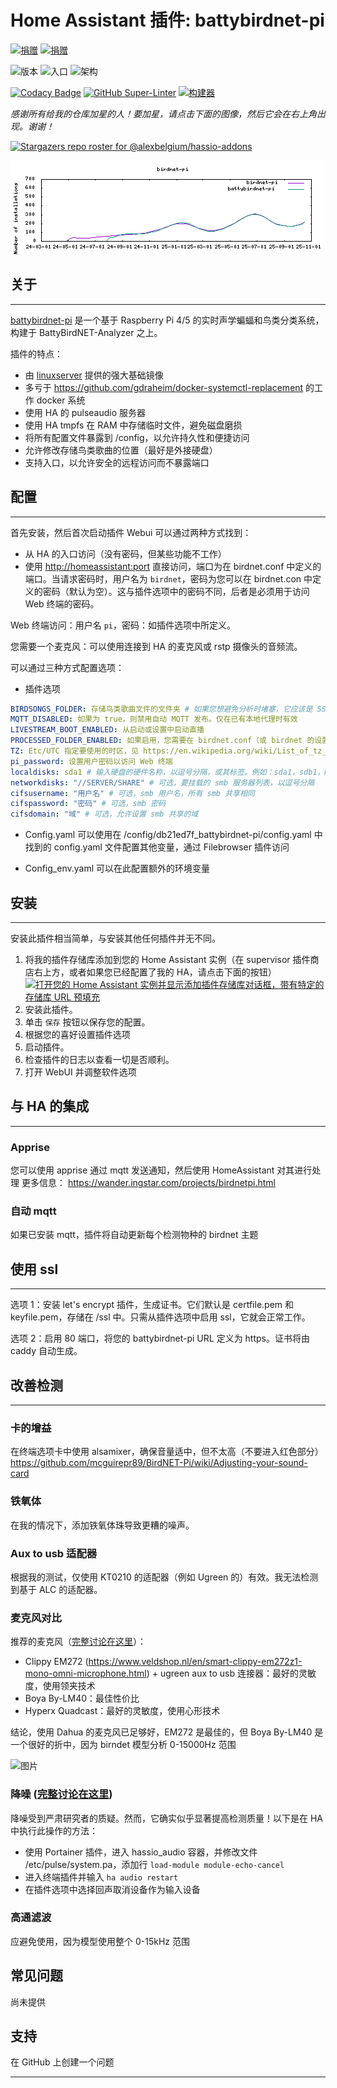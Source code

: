 # Home Assistant 插件: battybirdnet-pi

[![捐赠][donation-badge]](https://www.buymeacoffee.com/alexbelgium)
[![捐赠][paypal-badge]](https://www.paypal.com/donate/?hosted_button_id=DZFULJZTP3UQA)

![版本](https://img.shields.io/badge/dynamic/json?label=Version&query=%24.version&url=https%3A%2F%2Fraw.githubusercontent.com%2Falexbelgium%2Fhassio-addons%2Fmaster%2Fbattybirdnet-pi%2Fconfig.json)
![入口](https://img.shields.io/badge/dynamic/json?label=Ingress&query=%24.ingress&url=https%3A%2F%2Fraw.githubusercontent.com%2Falexbelgium%2Fhassio-addons%2Fmaster%2Fbattybirdnet-pi%2Fconfig.json)
![架构](https://img.shields.io/badge/dynamic/json?color=success&label=Arch&query=%24.arch&url=https%3A%2F%2Fraw.githubusercontent.com%2Falexbelgium%2Fhassio-addons%2Fmaster%2Fbattybirdnet-pi%2Fconfig.json)

[![Codacy Badge](https://app.codacy.com/project/badge/Grade/9c6cf10bdbba45ecb202d7f579b5be0e)](https://www.codacy.com/gh/alexbelgium/hassio-addons/dashboard?utm_source=github.com&utm_medium=referral&utm_content=alexbelgium/hassio-addons&utm_campaign=Badge_Grade)
[![GitHub Super-Linter](https://img.shields.io/github/actions/workflow/status/alexbelgium/hassio-addons/weekly-supelinter.yaml?label=Lint%20code%20base)](https://github.com/alexbelgium/hassio-addons/actions/workflows/weekly-supelinter.yaml)
[![构建器](https://img.shields.io/github/actions/workflow/status/alexbelgium/hassio-addons/onpush_builder.yaml?label=Builder)](https://github.com/alexbelgium/hassio-addons/actions/workflows/onpush_builder.yaml)

[donation-badge]: https://img.shields.io/badge/Buy%20me%20a%20coffee%20(no%20paypal)-%23d32f2f?logo=buy-me-a-coffee&style=flat&logoColor=white
[paypal-badge]: https://img.shields.io/badge/Buy%20me%20a%20coffee%20with%20Paypal-0070BA?logo=paypal&style=flat&logoColor=white

_感谢所有给我的仓库加星的人！要加星，请点击下面的图像，然后它会在右上角出现。谢谢！_

[![Stargazers repo roster for @alexbelgium/hassio-addons](https://raw.githubusercontent.com/alexbelgium/hassio-addons/master/.github/stars2.svg)](https://github.com/alexbelgium/hassio-addons/stargazers)

![下载演变](https://raw.githubusercontent.com/alexbelgium/hassio-addons/master/BirdNET-Pi/stats.png)

## 关于

---

[battybirdnet-pi](https://github.com/rdz-oss/BattyBirdNET-Pi) 是一个基于 Raspberry Pi 4/5 的实时声学蝙蝠和鸟类分类系统，构建于 BattyBirdNET-Analyzer 之上。

插件的特点：
- 由 [linuxserver](https://github.com/linuxserver/docker-baseimage-debian) 提供的强大基础镜像
- 多亏于 https://github.com/gdraheim/docker-systemctl-replacement 的工作 docker 系统
- 使用 HA 的 pulseaudio 服务器
- 使用 HA tmpfs 在 RAM 中存储临时文件，避免磁盘磨损
- 将所有配置文件暴露到 /config，以允许持久性和便捷访问
- 允许修改存储鸟类歌曲的位置（最好是外接硬盘）
- 支持入口，以允许安全的远程访问而不暴露端口

## 配置

---

首先安装，然后首次启动插件
Webui 可以通过两种方式找到：
- 从 HA 的入口访问（没有密码，但某些功能不工作）
- 使用 <http://homeassistant:port> 直接访问，端口为在 birdnet.conf 中定义的端口。当请求密码时，用户名为 `birdnet`，密码为您可以在 birdnet.con 中定义的密码（默认为空）。这与插件选项中的密码不同，后者是必须用于访问 Web 终端的密码。

Web 终端访问：用户名 `pi`，密码：如插件选项中所定义。

您需要一个麦克风：可以使用连接到 HA 的麦克风或 rstp 摄像头的音频流。

可以通过三种方式配置选项：

- 插件选项

```yaml
BIRDSONGS_FOLDER: 存储鸟类歌曲文件的文件夹 # 如果您想避免分析时堵塞，它应该是 SSD
MQTT_DISABLED: 如果为 true，则禁用自动 MQTT 发布。仅在已有本地代理时有效
LIVESTREAM_BOOT_ENABLED: 从启动或设置中启动直播
PROCESSED_FOLDER_ENABLED: 如果启用，您需要在 birdnet.conf（或 birdnet 的设置）中设置将保存在 tmpfs 中的临时文件夹 "/tmp/Processed" 中的最后 WAV 文件的数量（避免磁盘磨损）以便您想要检索它们。这个数量可以通过插件选项调整
TZ: Etc/UTC 指定要使用的时区，见 https://en.wikipedia.org/wiki/List_of_tz_database_time_zones#List
pi_password: 设置用户密码以访问 Web 终端
localdisks: sda1 # 输入硬盘的硬件名称，以逗号分隔，或其标签。例如：sda1，sdb1，MYNAS...
networkdisks: "//SERVER/SHARE" # 可选，要挂载的 smb 服务器列表，以逗号分隔
cifsusername: "用户名" # 可选，smb 用户名，所有 smb 共享相同
cifspassword: "密码" # 可选，smb 密码
cifsdomain: "域" # 可选，允许设置 smb 共享的域
```

- Config.yaml
可以使用在 /config/db21ed7f_battybirdnet-pi/config.yaml 中找到的 config.yaml 文件配置其他变量，通过 Filebrowser 插件访问

- Config_env.yaml
可以在此配置额外的环境变量

## 安装

---

安装此插件相当简单，与安装其他任何插件并无不同。

1. 将我的插件存储库添加到您的 Home Assistant 实例（在 supervisor 插件商店右上方，或者如果您已经配置了我的 HA，请点击下面的按钮）
   [![打开您的 Home Assistant 实例并显示添加插件存储库对话框，带有特定的存储库 URL 预填充](https://my.home-assistant.io/badges/supervisor_add_addon_repository.svg)](https://my.home-assistant.io/redirect/supervisor_add_addon_repository/?repository_url=https%3A%2F%2Fgithub.com%2Falexbelgium%2Fhassio-addons)
1. 安装此插件。
1. 单击 `保存` 按钮以保存您的配置。
1. 根据您的喜好设置插件选项
1. 启动插件。
1. 检查插件的日志以查看一切是否顺利。
1. 打开 WebUI 并调整软件选项

## 与 HA 的集成

---
### Apprise

您可以使用 apprise 通过 mqtt 发送通知，然后使用 HomeAssistant 对其进行处理
更多信息： https://wander.ingstar.com/projects/birdnetpi.html

### 自动 mqtt

如果已安装 mqtt，插件将自动更新每个检测物种的 birdnet 主题

## 使用 ssl

---

选项 1：安装 let's encrypt 插件，生成证书。它们默认是 certfile.pem 和 keyfile.pem，存储在 /ssl 中。只需从插件选项中启用 ssl，它就会正常工作。

选项 2：启用 80 端口，将您的 battybirdnet-pi URL 定义为 https。证书将由 caddy 自动生成。

## 改善检测

---

### 卡的增益

在终端选项卡中使用 alsamixer，确保音量适中，但不太高（不要进入红色部分）
https://github.com/mcguirepr89/BirdNET-Pi/wiki/Adjusting-your-sound-card

### 铁氧体

在我的情况下，添加铁氧体珠导致更糟的噪声。

### Aux to usb 适配器

根据我的测试，仅使用 KT0210 的适配器（例如 Ugreen 的）有效。我无法检测到基于 ALC 的适配器。

### 麦克风对比

推荐的麦克风（[完整讨论在这里](https://github.com/mcguirepr89/BirdNET-Pi/discussions/39)）：
- Clippy EM272 (https://www.veldshop.nl/en/smart-clippy-em272z1-mono-omni-microphone.html) + ugreen aux to usb 连接器：最好的灵敏度，使用领夹技术
- Boya By-LM40：最佳性价比
- Hyperx Quadcast：最好的灵敏度，使用心形技术

结论，使用 Dahua 的麦克风已足够好，EM272 是最佳的，但 Boya By-LM40 是一个很好的折中，因为 birndet 模型分析 0-15000Hz 范围

![图片](https://github.com/alexbelgium/hassio-addons/assets/44178713/df992b79-7171-4f73-b0c0-55eb4256cd5b)

### 降噪 ([完整讨论在这里](https://github.com/mcguirepr89/BirdNET-Pi/discussions/597))

降噪受到严肃研究者的质疑。然而，它确实似乎显著提高检测质量！以下是在 HA 中执行此操作的方法：
- 使用 Portainer 插件，进入 hassio_audio 容器，并修改文件 /etc/pulse/system.pa，添加行 `load-module module-echo-cancel`
- 进入终端插件并输入 `ha audio restart`
- 在插件选项中选择回声取消设备作为输入设备

### 高通滤波

应避免使用，因为模型使用整个 0-15kHz 范围

## 常见问题

尚未提供

## 支持

在 GitHub 上创建一个问题

---